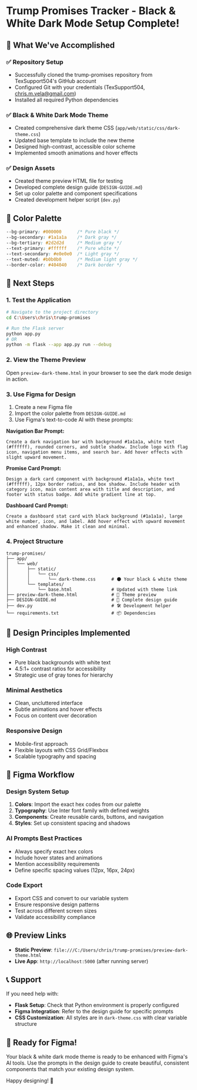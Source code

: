# Trump Promises Tracker - Black & White Dark Mode Setup Complete!

## 🎉 What We've Accomplished

### ✅ Repository Setup
- Successfully cloned the trump-promises repository from TexSupport504's GitHub account
- Configured Git with your credentials (TexSupport504, chris.m.vela@gmail.com)
- Installed all required Python dependencies

### ✅ Black & White Dark Mode Theme
- Created comprehensive dark theme CSS (`app/web/static/css/dark-theme.css`)
- Updated base template to include the new theme
- Designed high-contrast, accessible color scheme
- Implemented smooth animations and hover effects

### ✅ Design Assets
- Created theme preview HTML file for testing
- Developed complete design guide (`DESIGN-GUIDE.md`)
- Set up color palette and component specifications
- Created development helper script (`dev.py`)

## 🎨 Color Palette

```css
--bg-primary: #000000      /* Pure black */
--bg-secondary: #1a1a1a    /* Dark gray */
--bg-tertiary: #2d2d2d     /* Medium gray */
--text-primary: #ffffff    /* Pure white */
--text-secondary: #e0e0e0  /* Light gray */
--text-muted: #b0b0b0      /* Medium light gray */
--border-color: #404040    /* Dark border */
```

## 🚀 Next Steps

### 1. Test the Application
```bash
# Navigate to the project directory
cd C:\Users\chris\trump-promises

# Run the Flask server
python app.py
# OR
python -m flask --app app.py run --debug
```

### 2. View the Theme Preview
Open `preview-dark-theme.html` in your browser to see the dark mode design in action.

### 3. Use Figma for Design
1. Create a new Figma file
2. Import the color palette from `DESIGN-GUIDE.md`
3. Use Figma's text-to-code AI with these prompts:

**Navigation Bar Prompt:**
```
Create a dark navigation bar with background #1a1a1a, white text (#ffffff), rounded corners, and subtle shadow. Include logo with flag icon, navigation menu items, and search bar. Add hover effects with slight upward movement.
```

**Promise Card Prompt:**
```
Design a dark card component with background #1a1a1a, white text (#ffffff), 12px border radius, and box shadow. Include header with category icon, main content area with title and description, and footer with status badge. Add white gradient line at top.
```

**Dashboard Card Prompt:**
```
Create a dashboard stat card with black background (#1a1a1a), large white number, icon, and label. Add hover effect with upward movement and enhanced shadow. Make it clean and minimal.
```

### 4. Project Structure
```
trump-promises/
├── app/
│   └── web/
│       ├── static/
│       │   └── css/
│       │       └── dark-theme.css      # 🌑 Your black & white theme
│       └── templates/
│           └── base.html               # Updated with theme link
├── preview-dark-theme.html             # 👀 Theme preview
├── DESIGN-GUIDE.md                     # 📖 Complete design guide
├── dev.py                              # 🛠️ Development helper
└── requirements.txt                    # 📦 Dependencies
```

## 🎯 Design Principles Implemented

### High Contrast
- Pure black backgrounds with white text
- 4.5:1+ contrast ratios for accessibility
- Strategic use of gray tones for hierarchy

### Minimal Aesthetics
- Clean, uncluttered interface
- Subtle animations and hover effects
- Focus on content over decoration

### Responsive Design
- Mobile-first approach
- Flexible layouts with CSS Grid/Flexbox
- Scalable typography and spacing

## 🔧 Figma Workflow

### Design System Setup
1. **Colors**: Import the exact hex codes from our palette
2. **Typography**: Use Inter font family with defined weights
3. **Components**: Create reusable cards, buttons, and navigation
4. **Styles**: Set up consistent spacing and shadows

### AI Prompts Best Practices
- Always specify exact hex colors
- Include hover states and animations
- Mention accessibility requirements
- Define specific spacing values (12px, 16px, 24px)

### Code Export
- Export CSS and convert to our variable system
- Ensure responsive design patterns
- Test across different screen sizes
- Validate accessibility compliance

## 🌐 Preview Links

- **Static Preview**: `file:///C:/Users/chris/trump-promises/preview-dark-theme.html`
- **Live App**: `http://localhost:5000` (after running server)

## 📞 Support

If you need help with:
- **Flask Setup**: Check that Python environment is properly configured
- **Figma Integration**: Refer to the design guide for specific prompts
- **CSS Customization**: All styles are in `dark-theme.css` with clear variable structure

## 🎨 Ready for Figma!

Your black & white dark mode theme is ready to be enhanced with Figma's AI tools. Use the prompts in the design guide to create beautiful, consistent components that match your existing design system.

Happy designing! 🚀
